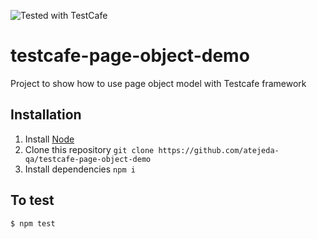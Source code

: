 ![Tested with TestCafe](https://img.shields.io/badge/tested%20with-TestCafe-2fa4cf.svg)
# testcafe-page-object-demo
Project to show how to use page object model with Testcafe framework

 ## Installation
 1. Install [Node](https://nodejs.org/en/) 
 2. Clone this repository `git clone https://github.com/atejeda-qa/testcafe-page-object-demo` 
 3. Install dependencies  `npm i`
 
## To test
```sh 
$ npm test
```
